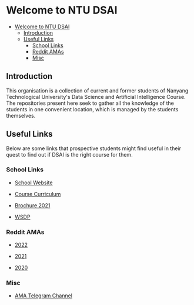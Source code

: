 # Welcome to NTU DSAI

- [Welcome to NTU DSAI](#welcome-to-ntu-dsai)
  - [Introduction](#introduction)
  - [Useful Links](#useful-links)
    - [School Links](#school-links)
    - [Reddit AMAs](#reddit-amas)
    - [Misc](#misc)

## Introduction

This organisation is a collection of current and former students of Nanyang Technological University's Data Science and Artificial Intelligence Course. The repositories present here seek to gather all the knowledge of the students in one convenient location, which is managed by the students themselves.

## Useful Links

Below are some links that prospective students might find useful in their quest to find out if DSAI is the right course for them.

### School Links

- [School Website](https://www.ntu.edu.sg/education/undergraduate-programme/bachelor-of-science-in-data-science-artificial-intelligence)

- [Course Curriculum](https://www.ntu.edu.sg/docs/librariesprovider118/ug/dsai/2021/ay21-22-dsai-curriculum82adf3dc02ab4de39d11d5ef71db08d9.pdf?sfvrsn=5506bee6_2)

- [Brochure 2021](https://www.ntu.edu.sg/docs/librariesprovider118/ug/scseugbrochure2021.pdf?sfvrsn=1642bbc2_4)

- [WSDP](https://www.ntu.edu.sg/engineering/admissions/ug/allprogrammes/highlights/coe-wsdp)

### Reddit AMAs

- [2022](https://www.reddit.com/r/SGExams/comments/smhniw/uni_ntu_data_science_and_ai_ama_2022_admissions/)

- [2021](https://www.reddit.com/r/SGExams/comments/lc5zwq/uni_ntu_data_science_and_ai_ama_2021_admissions/)
  
- [2020](https://www.reddit.com/r/SGExams/comments/f48s7t/uni_ntu_data_science_and_ai_ama_2020_admissions/)

### Misc

- [AMA Telegram Channel](https://t.me/+Sv2t9uDU2aQhw-aw)
